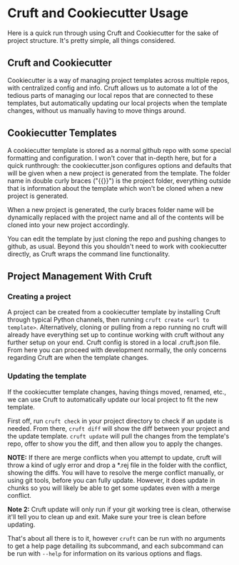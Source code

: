# Cruft and Cookiecutter Usage

Here is a quick run through using Cruft and Cookiecutter for the sake of project structure. It's pretty simple, all things considered.

## Cruft and Cookiecutter
Cookiecutter is a way of managing project templates across multiple repos, with centralized config and info. Cruft allows us to automate a lot of the tedious parts of managing our local repos that are connected to these templates, but automatically updating our local projects when the template changes, without us manually having to move things around.

## Cookiecutter Templates
A cookiecutter template is stored as a normal github repo with some special formatting and configuration. I won't cover that in-depth here, but for a quick runthrough: the cookiecutter.json configures options and defaults that will be given when a new project is generated from the template. The folder name in double curly braces ("{{}}") is the project folder, everything outside that is information about the template which won't be cloned when a new project is generated. 

When a new project is generated, the curly braces folder name will be dynamically replaced with the project name and all of the contents will be cloned into your new project accordingly.

You can edit the template by just cloning the repo and pushing changes to github, as usual. Beyond this you shouldn't need to work with cookiecutter directly, as Cruft wraps the command line functionality.

## Project Management With Cruft

### Creating a project
A project can be created from a cookiecutter template by installing Cruft through typical Python channels, then running `cruft create <url to template>`. Alternatively, cloning or pulling from a repo running no cruft will already have everything set up to continue working with cruft without any further setup on your end. Cruft config is stored in a local .cruft.json file. From here you can proceed with development normally, the only concerns regarding Cruft are when the template changes.

### Updating the template
If the cookiecutter template changes, having things moved, renamed, etc., we can use Cruft to automatically update our local project to fit the new template.

First off, run `cruft check` in your project directory to check if an update is needed. From there, `cruft diff` will show the diff between your project and the update template. `cruft update` will pull the changes from the template's repo, offer to show you the diff, and then allow you to apply the changes.

**NOTE:** If there are merge conflicts when you attempt to update, cruft will throw a kind of ugly error and drop a *.rej file in the folder with the conflict, showing the diffs. You will have to resolve the merge conflict manually, or using git tools, before you can fully update. However, it does update in chunks so you will likely be able to get some updates even with a merge conflict.

**Note 2:** Cruft update will only run if your git working tree is clean, otherwise it'll tell you to clean up and exit. Make sure your tree is clean before updating.

That's about all there is to it, however `cruft` can be run with no arguments to get a help page detailing its subcommand, and each subcommand can be run with `--help` for information on its various options and flags.

